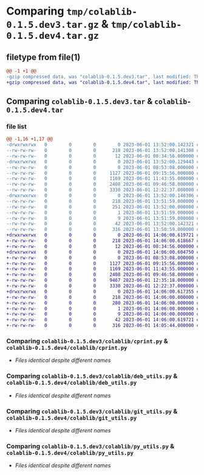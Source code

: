 # Comparing `tmp/colablib-0.1.5.dev3.tar.gz` & `tmp/colablib-0.1.5.dev4.tar.gz`

## filetype from file(1)

```diff
@@ -1 +1 @@
-gzip compressed data, was "colablib-0.1.5.dev3.tar", last modified: Thu Jun  1 13:52:00 2023, max compression
+gzip compressed data, was "colablib-0.1.5.dev4.tar", last modified: Thu Jun  1 14:06:00 2023, max compression
```

## Comparing `colablib-0.1.5.dev3.tar` & `colablib-0.1.5.dev4.tar`

### file list

```diff
@@ -1,16 +1,17 @@
-drwxrwxrwx   0        0        0        0 2023-06-01 13:52:00.142321 colablib-0.1.5.dev3/
--rw-rw-rw-   0        0        0      218 2023-06-01 13:52:00.141308 colablib-0.1.5.dev3/PKG-INFO
--rw-rw-rw-   0        0        0       12 2023-06-01 08:34:56.000000 colablib-0.1.5.dev3/README.md
-drwxrwxrwx   0        0        0        0 2023-06-01 13:52:00.129443 colablib-0.1.5.dev3/colablib/
--rw-rw-rw-   0        0        0        0 2023-06-01 08:53:08.000000 colablib-0.1.5.dev3/colablib/__init__.py
--rw-rw-rw-   0        0        0     1127 2023-06-01 09:15:56.000000 colablib-0.1.5.dev3/colablib/cprint.py
--rw-rw-rw-   0        0        0     1169 2023-06-01 11:43:55.000000 colablib-0.1.5.dev3/colablib/deb_utils.py
--rw-rw-rw-   0        0        0     2408 2023-06-01 09:46:58.000000 colablib-0.1.5.dev3/colablib/git_utils.py
--rw-rw-rw-   0        0        0     3330 2023-06-01 12:22:37.000000 colablib-0.1.5.dev3/colablib/py_utils.py
-drwxrwxrwx   0        0        0        0 2023-06-01 13:52:00.140306 colablib-0.1.5.dev3/colablib.egg-info/
--rw-rw-rw-   0        0        0      218 2023-06-01 13:51:59.000000 colablib-0.1.5.dev3/colablib.egg-info/PKG-INFO
--rw-rw-rw-   0        0        0      251 2023-06-01 13:52:00.000000 colablib-0.1.5.dev3/colablib.egg-info/SOURCES.txt
--rw-rw-rw-   0        0        0        1 2023-06-01 13:51:59.000000 colablib-0.1.5.dev3/colablib.egg-info/dependency_links.txt
--rw-rw-rw-   0        0        0        9 2023-06-01 13:51:59.000000 colablib-0.1.5.dev3/colablib.egg-info/top_level.txt
--rw-rw-rw-   0        0        0       42 2023-06-01 13:52:00.142321 colablib-0.1.5.dev3/setup.cfg
--rw-rw-rw-   0        0        0      316 2023-06-01 13:50:59.000000 colablib-0.1.5.dev3/setup.py
+drwxrwxrwx   0        0        0        0 2023-06-01 14:06:00.619721 colablib-0.1.5.dev4/
+-rw-rw-rw-   0        0        0      218 2023-06-01 14:06:00.618667 colablib-0.1.5.dev4/PKG-INFO
+-rw-rw-rw-   0        0        0       12 2023-06-01 08:34:56.000000 colablib-0.1.5.dev4/README.md
+drwxrwxrwx   0        0        0        0 2023-06-01 14:06:00.604750 colablib-0.1.5.dev4/colablib/
+-rw-rw-rw-   0        0        0        0 2023-06-01 08:53:08.000000 colablib-0.1.5.dev4/colablib/__init__.py
+-rw-rw-rw-   0        0        0     1127 2023-06-01 09:15:56.000000 colablib-0.1.5.dev4/colablib/cprint.py
+-rw-rw-rw-   0        0        0     1169 2023-06-01 11:43:55.000000 colablib-0.1.5.dev4/colablib/deb_utils.py
+-rw-rw-rw-   0        0        0     2408 2023-06-01 09:46:58.000000 colablib-0.1.5.dev4/colablib/git_utils.py
+-rw-rw-rw-   0        0        0     9467 2023-06-01 12:35:18.000000 colablib-0.1.5.dev4/colablib/model_validators.py
+-rw-rw-rw-   0        0        0     3330 2023-06-01 12:22:37.000000 colablib-0.1.5.dev4/colablib/py_utils.py
+drwxrwxrwx   0        0        0        0 2023-06-01 14:06:00.617355 colablib-0.1.5.dev4/colablib.egg-info/
+-rw-rw-rw-   0        0        0      218 2023-06-01 14:06:00.000000 colablib-0.1.5.dev4/colablib.egg-info/PKG-INFO
+-rw-rw-rw-   0        0        0      280 2023-06-01 14:06:00.000000 colablib-0.1.5.dev4/colablib.egg-info/SOURCES.txt
+-rw-rw-rw-   0        0        0        1 2023-06-01 14:06:00.000000 colablib-0.1.5.dev4/colablib.egg-info/dependency_links.txt
+-rw-rw-rw-   0        0        0        9 2023-06-01 14:06:00.000000 colablib-0.1.5.dev4/colablib.egg-info/top_level.txt
+-rw-rw-rw-   0        0        0       42 2023-06-01 14:06:00.619721 colablib-0.1.5.dev4/setup.cfg
+-rw-rw-rw-   0        0        0      316 2023-06-01 14:05:44.000000 colablib-0.1.5.dev4/setup.py
```

### Comparing `colablib-0.1.5.dev3/colablib/cprint.py` & `colablib-0.1.5.dev4/colablib/cprint.py`

 * *Files identical despite different names*

### Comparing `colablib-0.1.5.dev3/colablib/deb_utils.py` & `colablib-0.1.5.dev4/colablib/deb_utils.py`

 * *Files identical despite different names*

### Comparing `colablib-0.1.5.dev3/colablib/git_utils.py` & `colablib-0.1.5.dev4/colablib/git_utils.py`

 * *Files identical despite different names*

### Comparing `colablib-0.1.5.dev3/colablib/py_utils.py` & `colablib-0.1.5.dev4/colablib/py_utils.py`

 * *Files identical despite different names*

